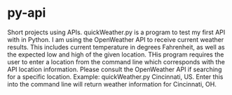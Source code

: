# py-api
Short projects using APIs. 
quickWeather.py is a program to test my first API with in Python. I am using the OpenWeather API to receive current weather results.
This includes current temperature in degrees Fahrenheit, as well as the expected low and high of the given location. 
THis program requires the user to enter a location from the command line which corresponds with the API location information. Please consult the OpenWeather API if searching for a specific location. 
Example: quickWeather.py Cincinnati, US. Enter this into the command line will return weather information for Cincinnati, OH. 
